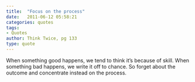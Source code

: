 ```yaml
---
title:  "Focus on the process"
date:   2011-06-12 05:58:21
categories: quotes
tags:
- Quotes
author: Think Twice, pg 133
type: quote
---
```


When something good happens, we tend to think it’s because of skill. When something bad happens, we write it off to chance. So forget about the outcome and concentrate instead on the process.